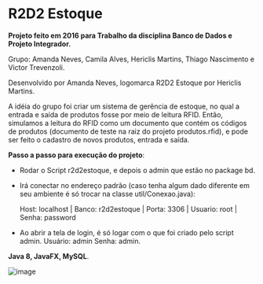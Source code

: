# R2D2 Estoque

**Projeto feito em 2016 para Trabalho da disciplina Banco de Dados e Projeto Integrador.**

Grupo: Amanda Neves, Camila Alves, Hericlis Martins, Thiago Nascimento e Victor Trevenzoli.

Desenvolvido por Amanda Neves, logomarca R2D2 Estoque por Hericlis Martins.

A idéia do grupo foi criar um sistema de gerência de estoque, no qual a entrada e saída de produtos fosse por meio de leitura RFID. 
Então, simulamos a leitura do RFID como um documento que contém os códigos de produtos (documento de teste na raiz do projeto produtos.rfid), e pode ser feito o cadastro de novos produtos, entrada e saída.

**Passo a passo para execução do projeto**:
- Rodar o Script r2d2estoque, e depois o admin que estão no package bd.
- Irá conectar no endereço padrão (caso tenha algum dado diferente em seu ambiente é só trocar na classe util/Conexao.java):
  
  Host: localhost | Banco: r2d2estoque | Porta: 3306 | Usuario: root | Senha: password
- Ao abrir a tela de login, é só logar com o que foi criado pelo script admin. Usuário: admin Senha: admin.

**Java 8, JavaFX, MySQL**.

![image](https://user-images.githubusercontent.com/11562615/181849727-51c8f239-f7c0-4ece-ad1e-92b3f34a99e2.png)


